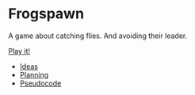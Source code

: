 # Frogspawn

A game about catching flies. And avoiding their leader.

[Play it!](https://pippinbarr.github.io/cart253-examples/topics/making/frogfrogfrog/index.html)

- [Ideas](./ideas.md)
- [Planning](./planning.md)
- [Pseudocode](./pseudocode.md)
